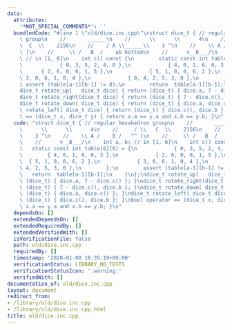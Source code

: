 ```yaml
---
data:
  attributes:
    '*NOT_SPECIAL_COMMENTS*': ''
  bundledCode: "#line 1 \"old/dice.inc.cpp\"\nstruct dice_t { // regular hexahedron\
    \ group\n    //       ______\n    //      \\      \\      4\n    //     / \\ \
    \  C  \\    2156\n    //    / A \\______\\    3 ^\n    //    \\ A /    B /   ^^\
    \ |\n    //     \\ /   B  /    ab bottom\n    //      v__B___/\n    int a, b;\
    \ // in [1, 6]\n    int c() const {\n        static const int table[6][6] = {\n\
    \            { 0, 3, 5, 2, 4, 0 },\n            { 4, 0, 1, 6, 0, 3 },\n      \
    \      { 2, 6, 0, 0, 1, 5 },\n            { 5, 1, 0, 0, 6, 2 },\n            {\
    \ 3, 0, 6, 1, 0, 4 },\n            { 0, 4, 2, 5, 3, 0 },\n        };\n       \
    \ assert (table[a-1][b-1] != 0);\n        return  table[a-1][b-1];\n    }\n};\n\
    dice_t rotate_up(   dice_t dice) { return (dice_t) { dice.a, 7 - dice.c() }; }\n\
    dice_t rotate_right(dice_t dice) { return (dice_t) { 7 - dice.c(), dice.b }; }\n\
    dice_t rotate_down( dice_t dice) { return (dice_t) { dice.a, dice.c() }; }\ndice_t\
    \ rotate_left( dice_t dice) { return (dice_t) { dice.c(), dice.b }; }\nbool operator\
    \ == (dice_t x, dice_t y) { return x.a == y.a and x.b == y.b; }\n"
  code: "struct dice_t { // regular hexahedron group\n    //       ______\n    //\
    \      \\      \\      4\n    //     / \\   C  \\    2156\n    //    / A \\______\\\
    \    3 ^\n    //    \\ A /    B /   ^^ |\n    //     \\ /   B  /    ab bottom\n\
    \    //      v__B___/\n    int a, b; // in [1, 6]\n    int c() const {\n     \
    \   static const int table[6][6] = {\n            { 0, 3, 5, 2, 4, 0 },\n    \
    \        { 4, 0, 1, 6, 0, 3 },\n            { 2, 6, 0, 0, 1, 5 },\n          \
    \  { 5, 1, 0, 0, 6, 2 },\n            { 3, 0, 6, 1, 0, 4 },\n            { 0,\
    \ 4, 2, 5, 3, 0 },\n        };\n        assert (table[a-1][b-1] != 0);\n     \
    \   return  table[a-1][b-1];\n    }\n};\ndice_t rotate_up(   dice_t dice) { return\
    \ (dice_t) { dice.a, 7 - dice.c() }; }\ndice_t rotate_right(dice_t dice) { return\
    \ (dice_t) { 7 - dice.c(), dice.b }; }\ndice_t rotate_down( dice_t dice) { return\
    \ (dice_t) { dice.a, dice.c() }; }\ndice_t rotate_left( dice_t dice) { return\
    \ (dice_t) { dice.c(), dice.b }; }\nbool operator == (dice_t x, dice_t y) { return\
    \ x.a == y.a and x.b == y.b; }\n"
  dependsOn: []
  extendedDependsOn: []
  extendedRequiredBy: []
  extendedVerifiedWith: []
  isVerificationFile: false
  path: old/dice.inc.cpp
  requiredBy: []
  timestamp: '2020-01-08 18:35:19+09:00'
  verificationStatus: LIBRARY_NO_TESTS
  verificationStatusIcon: ':warning:'
  verifiedWith: []
documentation_of: old/dice.inc.cpp
layout: document
redirect_from:
- /library/old/dice.inc.cpp
- /library/old/dice.inc.cpp.html
title: old/dice.inc.cpp
---
```

